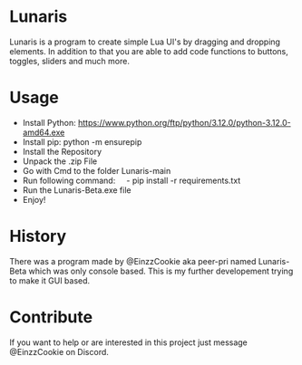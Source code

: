 # Lunaris
Lunaris is a program to create simple Lua UI's by dragging and dropping elements. In addition to that you are able to add code functions to buttons, toggles, sliders and much more. 

# Usage
- Install Python: https://www.python.org/ftp/python/3.12.0/python-3.12.0-amd64.exe
- Install pip: python -m ensurepip
- Install the Repository
- Unpack the .zip File
- Go with Cmd to the folder Lunaris-main
- Run following command:
&nbsp;&nbsp;&nbsp;&nbsp;- pip install -r requirements.txt
- Run the Lunaris-Beta.exe file
- Enjoy!

# History
There was a program made by @EinzzCookie aka peer-pri named Lunaris-Beta which was only console based. This is my further developement trying to make it GUI based.

# Contribute
If you want to help or are interested in this project just message @EinzzCookie on Discord.
